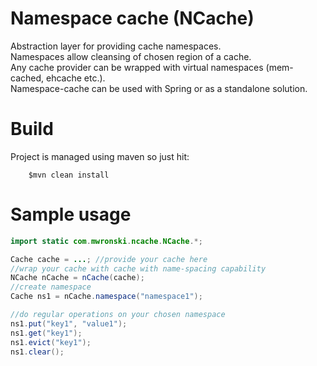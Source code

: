 Namespace cache (NCache)
====

Abstraction layer for providing cache namespaces. <br/>
Namespaces allow cleansing of chosen region of a cache.  <br/>
Any cache provider can be wrapped with virtual namespaces (mem-cached, ehcache etc.).  <br/>
Namespace-cache can be used with Spring or as a standalone solution.  <br/>

# Build

Project is managed using maven so just hit:

```
    $mvn clean install
```

# Sample usage

```java
import static com.mwronski.ncache.NCache.*;

Cache cache = ...; //provide your cache here
//wrap your cache with cache with name-spacing capability
NCache nCache = nCache(cache);
//create namespace
Cache ns1 = nCache.namespace("namespace1");

//do regular operations on your chosen namespace
ns1.put("key1", "value1");
ns1.get("key1");
ns1.evict("key1");
ns1.clear();

```